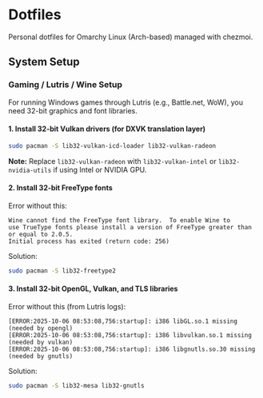 # Dotfiles

Personal dotfiles for Omarchy Linux (Arch-based) managed with chezmoi.

## System Setup

### Gaming / Lutris / Wine Setup

For running Windows games through Lutris (e.g., Battle.net, WoW), you need 32-bit graphics and font libraries.

#### 1. Install 32-bit Vulkan drivers (for DXVK translation layer)

```bash
sudo pacman -S lib32-vulkan-icd-loader lib32-vulkan-radeon
```

**Note:** Replace `lib32-vulkan-radeon` with `lib32-vulkan-intel` or `lib32-nvidia-utils` if using Intel or NVIDIA GPU.

#### 2. Install 32-bit FreeType fonts

Error without this:
```
Wine cannot find the FreeType font library.  To enable Wine to
use TrueType fonts please install a version of FreeType greater than
or equal to 2.0.5.
Initial process has exited (return code: 256)
```

Solution:
```bash
sudo pacman -S lib32-freetype2
```

#### 3. Install 32-bit OpenGL, Vulkan, and TLS libraries

Error without this (from Lutris logs):
```
[ERROR:2025-10-06 08:53:08,756:startup]: i386 libGL.so.1 missing (needed by opengl)
[ERROR:2025-10-06 08:53:08,756:startup]: i386 libvulkan.so.1 missing (needed by vulkan)
[ERROR:2025-10-06 08:53:08,756:startup]: i386 libgnutls.so.30 missing (needed by gnutls)
```

Solution:
```bash
sudo pacman -S lib32-mesa lib32-gnutls
```
